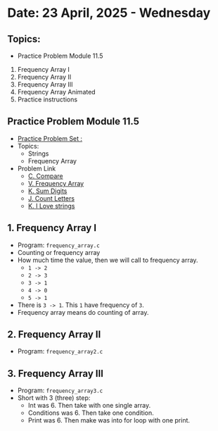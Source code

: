 # Date: 23 April, 2025 - Wednesday

## Topics:
- Practice Problem Module 11.5
1. Frequency Array I
2. Frequency Array II
3. Frequency Array III
4. Frequency Array Animated
5. Practice instructions

## Practice Problem Module 11.5
- [Practice Problem Set :](https://docs.google.com/document/d/1FLggcwY4YLUkk6RpOWnePSCXBq0iZZdo4tsq6eUXz5s/edit?tab=t.0)
- Topics:
    - Strings
    - Frequency Array
- Problem Link
    - [C. Compare](https://codeforces.com/group/MWSDmqGsZm/contest/219856/problem/C)
    - [V. Frequency Array](https://codeforces.com/group/MWSDmqGsZm/contest/219774/problem/V)
    - [K. Sum Digits](https://codeforces.com/group/MWSDmqGsZm/contest/219774/problem/K)
    - [J. Count Letters](https://codeforces.com/group/MWSDmqGsZm/contest/219856/problem/J)
    - [K. I Love strings](https://codeforces.com/group/MWSDmqGsZm/contest/219856/problem/K)

## 1. Frequency Array I
- Program: `frequency_array.c`
- Counting or frequency array
- How much time the value, then we will call to frequency array.
    - `1 -> 2`
    - `2 -> 3`
    - `3 -> 1`
    - `4 -> 0`
    - `5 -> 1`
- There is `3 -> 1`. This `1` have frequency of `3`.
- Frequency array means do counting of array.

## 2. Frequency Array II
- Program: `frequency_array2.c`

## 3. Frequency Array III
- Program: `frequency_array3.c`
- Short with 3 (three) step:
    - Int was 6. Then take with one single array.
    - Conditions was 6. Then take one condition.
    - Print was 6. Then make was into for loop with one print.